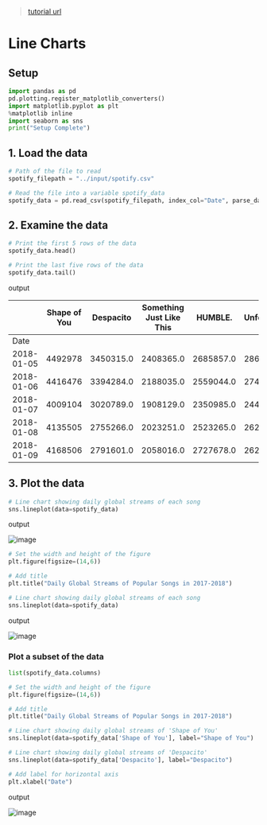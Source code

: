 > [tutorial url](https://www.kaggle.com/alexisbcook/line-charts)

# Line Charts

## Setup

```python
import pandas as pd
pd.plotting.register_matplotlib_converters()
import matplotlib.pyplot as plt
%matplotlib inline
import seaborn as sns
print("Setup Complete")
```

## 1. Load the data

```python
# Path of the file to read
spotify_filepath = "../input/spotify.csv"

# Read the file into a variable spotify_data
spotify_data = pd.read_csv(spotify_filepath, index_col="Date", parse_dates=True)
```

## 2. Examine the data

```python
# Print the first 5 rows of the data
spotify_data.head()

# Print the last five rows of the data
spotify_data.tail()
```
output

||Shape of You|Despacito|Something Just Like This|HUMBLE.|Unforgettable|  
|--|--|--|--|--|--|					  
|Date||||||
|2018-01-05|4492978|3450315.0|2408365.0|2685857.0|2869783.0|  
|2018-01-06|4416476|3394284.0|2188035.0|2559044.0|2743748.0|  
|2018-01-07|4009104|3020789.0|1908129.0|2350985.0|2441045.0|  
|2018-01-08|4135505|2755266.0|2023251.0|2523265.0|2622693.0|  
|2018-01-09|4168506|2791601.0|2058016.0|2727678.0|2627334.0|  


## 3. Plot the data

```python
# Line chart showing daily global streams of each song 
sns.lineplot(data=spotify_data)
```
output

![image](https://user-images.githubusercontent.com/74973306/104545174-c9618400-566c-11eb-84ad-4066a4a55085.png)


```python
# Set the width and height of the figure
plt.figure(figsize=(14,6))

# Add title
plt.title("Daily Global Streams of Popular Songs in 2017-2018")

# Line chart showing daily global streams of each song 
sns.lineplot(data=spotify_data)
```
output

![image](https://user-images.githubusercontent.com/74973306/104545225-e39b6200-566c-11eb-86c9-982e09c514aa.png)


### Plot a subset of the data
```python
list(spotify_data.columns)
```
 
```python
# Set the width and height of the figure
plt.figure(figsize=(14,6))

# Add title
plt.title("Daily Global Streams of Popular Songs in 2017-2018")

# Line chart showing daily global streams of 'Shape of You'
sns.lineplot(data=spotify_data['Shape of You'], label="Shape of You")

# Line chart showing daily global streams of 'Despacito'
sns.lineplot(data=spotify_data['Despacito'], label="Despacito")

# Add label for horizontal axis
plt.xlabel("Date")

```

output

![image](https://user-images.githubusercontent.com/74973306/104545342-2c531b00-566d-11eb-9d00-0b09c0df62d4.png)
